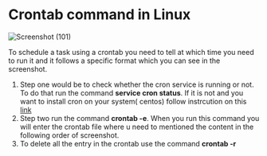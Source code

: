 # Crontab command in Linux 

![Screenshot (101)](https://github.com/atharvjoshi34/linux-cheat-sheet/assets/109728276/3b73e6d7-ca56-462c-bb6b-a7380fe4f058)

To schedule a task using a crontab you need to tell at which time you need to run it and it follows a specific format which you can see in the screenshot.

1. Step one would be to check whether the cron service is running or not. To do that run the command **service cron status**. If it is not and you want to install cron on your system( centos) follow instrcution on this [link](https://webhostinggeeks.com/howto/how-to-install-crontab-on-centos-6-2/)
2. Step two run the command **crontab -e**. When you run this command you will enter the crontab file where u need to mentioned the content in the following order of screenshot.
3. To delete all the entry in the crontab use the command **crontab -r**
